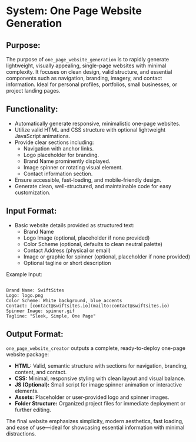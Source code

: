 # System: One Page Website Generation

## Purpose:

The purpose of `one_page_website_generation` is to rapidly generate lightweight, visually appealing, single-page websites with minimal complexity. It focuses on clean design, valid structure, and essential components such as navigation, branding, imagery, and contact information. Ideal for personal profiles, portfolios, small businesses, or project landing pages.

## Functionality:

* Automatically generate responsive, minimalistic one-page websites.
* Utilize valid HTML and CSS structure with optional lightweight JavaScript animations.
* Provide clear sections including:
  * Navigation with anchor links.
  * Logo placeholder for branding.
  * Brand Name prominently displayed.
  * Image spinner or rotating visual element.
  * Contact information section.
* Ensure accessible, fast-loading, and mobile-friendly design.
* Generate clean, well-structured, and maintainable code for easy customization.

## Input Format:

* Basic website details provided as structured text:
  * Brand Name
  * Logo Image (optional, placeholder if none provided)
  * Color Scheme (optional, defaults to clean neutral palette)
  * Contact Address (physical or email)
  * Image or graphic for spinner (optional, placeholder if none provided)
  * Optional tagline or short description

Example Input:
```

Brand Name: SwiftSites
Logo: logo.png
Color Scheme: White background, blue accents
Contact: [contact@swiftsites.io](mailto:contact@swiftsites.io)
Spinner Image: spinner.gif
Tagline: "Sleek, Simple, One Page"

```

## Output Format:

`one_page_website_creator` outputs a complete, ready-to-deploy one-page website package:

* **HTML:** Valid, semantic structure with sections for navigation, branding, content, and contact.
* **CSS:** Minimal, responsive styling with clean layout and visual balance.
* **JS (Optional):** Small script for image spinner animation or interactive elements.
* **Assets:** Placeholder or user-provided logo and spinner images.
* **Folder Structure:** Organized project files for immediate deployment or further editing.

The final website emphasizes simplicity, modern aesthetics, fast loading, and ease of use—ideal for showcasing essential information with minimal distractions.
